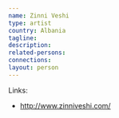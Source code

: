 ```yaml
---
name: Zinni Veshi
type: artist
country: Albania
tagline:
description:
related-persons:
connections:
layout: person
---
```

Links:
* <http://www.zinniveshi.com/>
